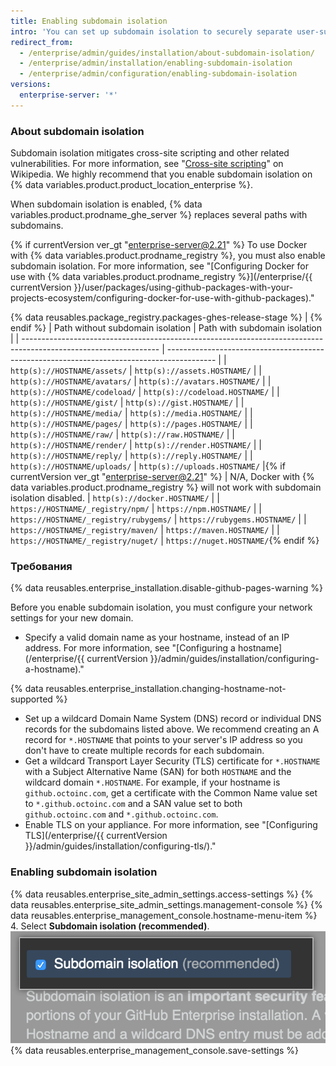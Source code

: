 ```yaml
---
title: Enabling subdomain isolation
intro: 'You can set up subdomain isolation to securely separate user-supplied content from other portions of your {% data variables.product.prodname_ghe_server %} appliance.'
redirect_from:
  - /enterprise/admin/guides/installation/about-subdomain-isolation/
  - /enterprise/admin/installation/enabling-subdomain-isolation
  - /enterprise/admin/configuration/enabling-subdomain-isolation
versions:
  enterprise-server: '*'
---
```


### About subdomain isolation

Subdomain isolation mitigates cross-site scripting and other related vulnerabilities. For more information, see "[Cross-site scripting](http://en.wikipedia.org/wiki/Cross-site_scripting)" on Wikipedia. We highly recommend that you enable subdomain isolation on {% data variables.product.product_location_enterprise %}.

When subdomain isolation is enabled, {% data variables.product.prodname_ghe_server %} replaces several paths with subdomains.

{% if currentVersion ver_gt "enterprise-server@2.21" %}
To use Docker with
{% data variables.product.prodname_registry %}, you must also enable subdomain isolation. For more information, see "[Configuring Docker for use with {% data variables.product.prodname_registry %}](/enterprise/{{ currentVersion }}/user/packages/using-github-packages-with-your-projects-ecosystem/configuring-docker-for-use-with-github-packages)."

{% data reusables.package_registry.packages-ghes-release-stage %}
|
{% endif %}
| Path without subdomain isolation                                                                                 | Path with subdomain isolation                                                              |
| ---------------------------------------------------------------------------------------------------------------- | ------------------------------------------------------------------------------------------ |
| `http(s)://HOSTNAME/assets/`                                                                                     | `http(s)://assets.HOSTNAME/`                                                               |
| `http(s)://HOSTNAME/avatars/`                                                                                    | `http(s)://avatars.HOSTNAME/`                                                              |
| `http(s)://HOSTNAME/codeload/`                                                                                   | `http(s)://codeload.HOSTNAME/`                                                             |
| `http(s)://HOSTNAME/gist/`                                                                                       | `http(s)://gist.HOSTNAME/`                                                                 |
| `http(s)://HOSTNAME/media/`                                                                                      | `http(s)://media.HOSTNAME/`                                                                |
| `http(s)://HOSTNAME/pages/`                                                                                      | `http(s)://pages.HOSTNAME/`                                                                |
| `http(s)://HOSTNAME/raw/`                                                                                        | `http(s)://raw.HOSTNAME/`                                                                  |
| `http(s)://HOSTNAME/render/`                                                                                     | `http(s)://render.HOSTNAME/`                                                               |
| `http(s)://HOSTNAME/reply/`                                                                                      | `http(s)://reply.HOSTNAME/`                                                                |
| `http(s)://HOSTNAME/uploads/`                                                                                    | `http(s)://uploads.HOSTNAME/`     |{% if currentVersion ver_gt "enterprise-server@2.21" %}
| N/A, Docker with {% data variables.product.prodname_registry %} will not work with subdomain isolation disabled. | `http(s)://docker.HOSTNAME/`                                                               |
| `https://HOSTNAME/_registry/npm/`                                                                                | `https://npm.HOSTNAME/`                                                                    |
| `https://HOSTNAME/_registry/rubygems/`                                                                           | `https://rubygems.HOSTNAME/`                                                               |
| `https://HOSTNAME/_registry/maven/`                                                                              | `https://maven.HOSTNAME/`                                                                  |
| `https://HOSTNAME/_registry/nuget/`                                                                              | `https://nuget.HOSTNAME/`{% endif %}

### Требования

{% data reusables.enterprise_installation.disable-github-pages-warning %}

Before you enable subdomain isolation, you must configure your network settings for your new domain.

- Specify a valid domain name as your hostname, instead of an IP address. For more information, see "[Configuring a hostname](/enterprise/{{ currentVersion }}/admin/guides/installation/configuring-a-hostname)."

{% data reusables.enterprise_installation.changing-hostname-not-supported %}

- Set up a wildcard Domain Name System (DNS) record or individual DNS records for the subdomains listed above. We recommend creating an A record for `*.HOSTNAME` that points to your server's IP address so you don't have to create multiple records for each subdomain.
- Get a wildcard Transport Layer Security (TLS) certificate for `*.HOSTNAME` with a Subject Alternative Name (SAN) for both `HOSTNAME` and the wildcard domain `*.HOSTNAME`. For example, if your hostname is `github.octoinc.com`, get a certificate with the Common Name value set to `*.github.octoinc.com` and a SAN value set to both `github.octoinc.com` and `*.github.octoinc.com`.
- Enable TLS on your appliance. For more information, see "[Configuring TLS](/enterprise/{{ currentVersion }}/admin/guides/installation/configuring-tls/)."

### Enabling subdomain isolation

{% data reusables.enterprise_site_admin_settings.access-settings %}
{% data reusables.enterprise_site_admin_settings.management-console %}
{% data reusables.enterprise_management_console.hostname-menu-item %}
4. Select **Subdomain isolation (recommended)**. ![Checkbox to enable subdomain isolation](/assets/images/enterprise/management-console/subdomain-isolation.png)
{% data reusables.enterprise_management_console.save-settings %}
